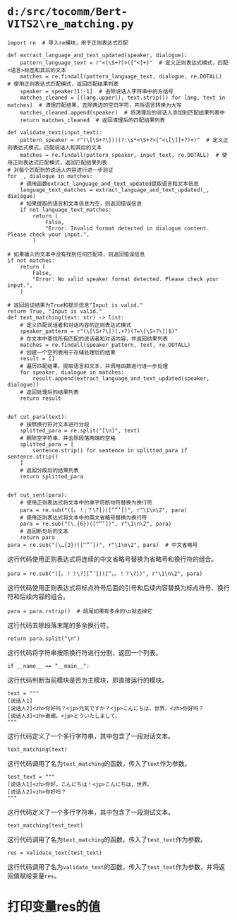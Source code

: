 # `d:/src/tocomm/Bert-VITS2\re_matching.py`

```
import re  # 导入re模块，用于正则表达式匹配

def extract_language_and_text_updated(speaker, dialogue):
    pattern_language_text = r"<(\S+?)>([^<]+)"  # 定义正则表达式模式，匹配<语言>标签和其后的文本
    matches = re.findall(pattern_language_text, dialogue, re.DOTALL)  # 使用正则表达式匹配模式，返回匹配结果列表
    speaker = speaker[1:-1]  # 去除说话人字符串中的方括号
    matches_cleaned = [(lang.upper(), text.strip()) for lang, text in matches]  # 清理匹配结果，去除两边的空白字符，并将语言转换为大写
    matches_cleaned.append(speaker)  # 将清理后的说话人添加到匹配结果列表中
    return matches_cleaned  # 返回清理后的匹配结果列表

def validate_text(input_text):
    pattern_speaker = r"(\[\S+?\])((?:\s*<\S+?>[^<\[\]]+?)+)"  # 定义正则表达式模式，匹配说话人和其后的文本
    matches = re.findall(pattern_speaker, input_text, re.DOTALL)  # 使用正则表达式匹配模式，返回匹配结果列表
# 对每个匹配到的说话人内容进行进一步验证
for _, dialogue in matches:
    # 调用函数extract_language_and_text_updated提取语言和文本信息
    language_text_matches = extract_language_and_text_updated(_, dialogue)
    # 如果提取的语言和文本信息为空，则返回错误信息
    if not language_text_matches:
        return (
            False,
            "Error: Invalid format detected in dialogue content. Please check your input.",
        )

# 如果输入的文本中没有找到任何匹配项，则返回错误信息
if not matches:
    return (
        False,
        "Error: No valid speaker format detected. Please check your input.",
    )

# 返回验证结果为True和提示信息"Input is valid."
return True, "Input is valid."
def text_matching(text: str) -> list:
    # 定义匹配说话者和对话内容的正则表达式模式
    speaker_pattern = r"(\[\S+?\])(.+?)(?=\[\S+?\]|$)"
    # 在文本中查找所有匹配的说话者和对话内容，并返回结果列表
    matches = re.findall(speaker_pattern, text, re.DOTALL)
    # 创建一个空列表用于存储处理后的结果
    result = []
    # 遍历匹配结果，提取语言和文本，并调用函数进行进一步处理
    for speaker, dialogue in matches:
        result.append(extract_language_and_text_updated(speaker, dialogue))
    # 返回处理后的结果列表
    return result


def cut_para(text):
    # 按照换行符对文本进行分段
    splitted_para = re.split("[\n]", text)
    # 删除空字符串，并去除段落两端的空格
    splitted_para = [
        sentence.strip() for sentence in splitted_para if sentence.strip()
    ]
    # 返回分段后的结果列表
    return splitted_para


def cut_sent(para):
    # 使用正则表达式将文本中的单字符断句符替换为换行符
    para = re.sub("([。！;？\?])([^”’])", r"\1\n\2", para)
    # 使用正则表达式将文本中的英文省略号替换为换行符
    para = re.sub("(\.{6})([^”’])", r"\1\n\2", para)
    # 返回断句后的文本
    return para
para = re.sub("(\…{2})([^”’])", r"\1\n\2", para)  # 中文省略号
```
这行代码使用正则表达式将连续的中文省略号替换为省略号和换行符的组合。

```
para = re.sub("([。！？\?][”’])([^，。！？\?])", r"\1\n\2", para)
```
这行代码使用正则表达式将标点符号后面的引号和后续内容替换为标点符号、换行符和后续内容的组合。

```
para = para.rstrip()  # 段尾如果有多余的\n就去掉它
```
这行代码去除段落末尾的多余换行符。

```
return para.split("\n")
```
这行代码将字符串按照换行符进行分割，返回一个列表。

```
if __name__ == "__main__":
```
这行代码判断当前模块是否为主模块，即直接运行的模块。

```
text = """
[说话人1]
[说话人2]<zh>你好吗？<jp>元気ですか？<jp>こんにちは，世界。<zh>你好吗？
[说话人3]<zh>谢谢。<jp>どういたしまして。
"""
```
这行代码定义了一个多行字符串，其中包含了一段对话文本。

```
text_matching(text)
```
这行代码调用了名为`text_matching`的函数，传入了`text`作为参数。

```
test_text = """
[说话人1]<zh>你好，こんにちは！<jp>こんにちは，世界。
[说话人2]<zh>你好吗？
"""
```
这行代码定义了一个多行字符串，其中包含了一段测试文本。

```
text_matching(test_text)
```
这行代码调用了名为`text_matching`的函数，传入了`test_text`作为参数。

```
res = validate_text(test_text)
```
这行代码调用了名为`validate_text`的函数，传入了`test_text`作为参数，并将返回值赋给变量`res`。
# 打印变量res的值
```